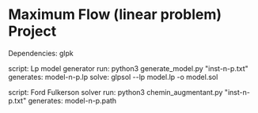 # Maximum Flow (linear problem) Project

Dependencies: glpk

script: Lp model generator
  run: python3 generate_model.py "inst-n-p.txt"
  generates: model-n-p.lp
  solve: glpsol --lp model.lp -o model.sol


script: Ford Fulkerson solver
  run: python3 chemin_augmentant.py "inst-n-p.txt"
  generates: model-n-p.path
